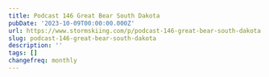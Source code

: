 ```yaml
---
title: Podcast 146 Great Bear South Dakota
pubDate: '2023-10-09T00:00:00.000Z'
url: https://www.stormskiing.com/p/podcast-146-great-bear-south-dakota
slug: podcast-146-great-bear-south-dakota
description: ''
tags: []
changefreq: monthly
---
```


<!-- Add post content below -->
